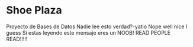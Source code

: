 # Shoe Plaza
Proyecto de Bases de Datos
Nadie lee esto verdad?-yatio
Nope
well nice I guess
Si estas leyendo este mensaje eres un NOOB!
READ PEOPLE READ!!!!!